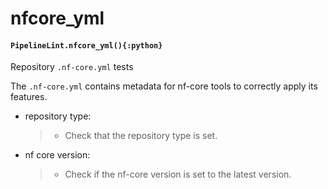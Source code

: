 # nfcore\_yml

#### `PipelineLint.nfcore_yml(){:python}`

Repository `.nf-core.yml` tests

The `.nf-core.yml` contains metadata for nf-core tools to correctly apply its features.

* repository type:
  > * Check that the repository type is set.
* nf core version:
  > * Check if the nf-core version is set to the latest version.
